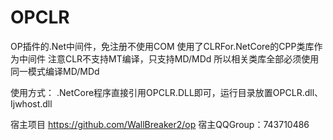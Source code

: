 # OPCLR
OP插件的.Net中间件，免注册不使用COM
使用了CLRFor.NetCore的CPP类库作为中间件
注意CLR不支持MT编译，只支持MD/MDd 所以相关类库全部必须使用同一模式编译MD/MDd

使用方式：
.NetCore程序直接引用OPCLR.DLL即可，运行目录放置OPCLR.dll、Ijwhost.dll

宿主项目 https://github.com/WallBreaker2/op
宿主QQGroup：743710486
